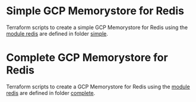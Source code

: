 # Simple GCP Memorystore for Redis

Terraform scripts to create a simple GCP Memorystore for Redis using the [module redis](../..) are defined in folder [simple](simple).

# Complete GCP Memorystore for Redis

Terraform scripts to create a GCP Memorystore for Redis using the [module redis](../..) are defined in folder [complete](complete).
